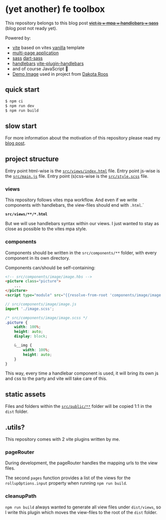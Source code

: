 # (yet another) fe toolbox

This repository belongs to this blog post ~~[viet.js + mpa + handlebars + sass](https://raoulkramer.de/vite-mpa-handlebars-sass)~~ (blog post not ready yet).

Powered by:
* [vite](https://vitejs.dev/) based on vites [vanilla](https://vitejs.dev/guide/#trying-vite-online) template
* [multi-page application](https://vitejs.dev/guide/build.html#multi-page-app)
* [sass](https://sass-lang.com/) [dart-sass](https://github.com/sass/dart-sass)
* [handlebars](https://handlebarsjs.com/) [vite-plugin-handlebars](https://github.com/alexlafroscia/vite-plugin-handlebars)
* and of course JavaScript 🧡
* [Demo Image](https://unsplash.com/photos/u7ldh_tgH3s) used in project from [Dakota Roos](https://unsplash.com/@dakotaroosphotography)

## quick start

``` bash
$ npm ci
$ npm run dev
$ npm run build
```

## slow start

For more information about the motivation of this repository please read my [blog post](https://raoulkramer.de/vite-mpa-handlebars-sass).

## project structure

Entry point html-wise is the [`src/views/index.html`](src/views/index.html) file.
Entry point js-wise is the [`src/main.js`](src/main.js) file.
Entry point (s)css-wise is the [`src/style.scss`](src/style.scss) file.

### views

This repository follows vites mpa workflow. And even if we write components with handlebars, the view-files should end with `.html`.`

**`src/views/**/*.html`**

But we will use handlebars syntax within our views. I just wanted to stay as close as possible to the vites mpa style.

### components

Components should be written in the `src/components/**` folder, with every component in its own directory.

Components can/should be self-containing:

``` html
<!-- src/components/image/image.hbs -->
<picture class="picture">
    ...
</picture>
<script type="module" src="{{resolve-from-root 'components/image/image.js'}}"></script>
```

``` js
// src/components/image/image.js
import './image.scss';
```

``` scss
/* src/components/image/image.scss */
.picture {
    width: 100%;
    height: auto;
    display: block;

    &__img {
        width: 100%;
        height: auto;
    }
}
```

This way, every time a handlebar component is used, it will bring its own js and css to the party and vite will take care of this.

## static assets

Files and folders within the [`src/public/**`](src/public/) folder will be copied 1:1 in the `dist` folder.

## .utils?

This repository comes with 2 vite plugins written by me.

### pageRouter

During development, the pageRouter handles the mapping urls to the view files.

The second `pages` function provides a list of the views for the `rollupOptions.input` property when running `npm run build`.

### cleanupPath

`npm run build` always wanted to generate all view files under `dist/views`, so I write this plugin which moves the view-files to the root of the `dist` folder.
